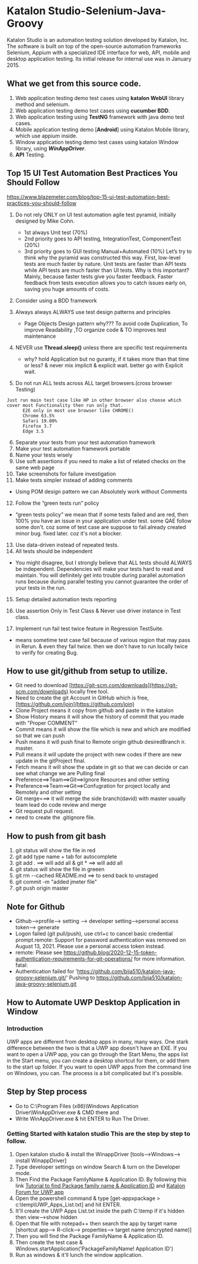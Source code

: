 # Katalon Studio-Selenium-Java-Groovy
Katalon Studio is an automation testing solution developed by Katalon, Inc.
The software is built on top of the open-source automation frameworks Selenium,
Appium with a specialized IDE interface for web, API, mobile and desktop application testing. 
Its initial release for internal use was in January 2015.

## What we get from this source code.
1. Web application testing demo test cases using **katalon WebUI** library method and selenium.
2. Web application testing demo test cases using **cucumber BDD**.
3. Web application testing using **TestNG** framework with java demo test cases.
4. Mobile application testing demo [**Android**] using Katalon Mobile library, which use appium inside.
5. Window application testing demo test cases using katalon Window library, using _**WinAppDriver**_.
6. **API** Testing.


## Top 15 UI Test Automation Best Practices You Should Follow
https://www.blazemeter.com/blog/top-15-ui-test-automation-best-practices-you-should-follow
1. Do not rely ONLY on UI test automation
agile test pyramid, initially designed by Mike Cohn.
   * 1st always Unit test (70%)
   * 2nd priority goes to API testing, IntegrationTest, ComponentTest (20%)
   * 3rd priority goes to GUI testing Manual+Automated (10%)
   Let’s try to think why the pyramid was constructed this way.
   First, low-level tests are much faster by nature.
   Unit tests are faster than API tests while API tests are much faster than UI tests.
   Why is this important? Mainly, because faster tests give you faster feedback.
   Faster feedback from tests execution allows you to catch issues early on, saving you huge amounts of costs.
 
2. Consider using a BDD framework
3. Always always ALWAYS use test design patterns and principles
   * Page Objects Design pattern
   why??? To avoid code Duplication, To improve Readability ,TO organize code & TO improves test maintenance
 
4. NEVER use **Thread.sleep()** unless there are specific test requirements
   * why? hold Application but no guranty, if it takes more than that time or less? & never mix implicit & explicit wait. better go with Explicit wait.
   
5. Do not run ALL tests across ALL target browsers.(cross browser Testing)
```
Just run main test case like HP in other browser also choose which cover most Functionality then run only that.
      E2E only in most use browser like CHROME()
      Chrome 63.5%
      Safari 19.00%
      Firefox 3.7
      Edge 3.5
```

6. Separate your tests from your test automation framework
7. Make your test automation framework portable
8. Name your tests wisely
9. Use soft assertions if you need to make a list of related checks on the same web page
10. Take screenshots for failure investigation
11. Make tests simpler instead of adding comments
   * Using POM design pattern we can Absolutely work without Comments

12. Follow the “green tests run” policy
   * “green tests policy” we mean that if some tests failed and are     red, then 100% you have an issue in your application under test.
      some QAE follow some don't. coz some of test case are suppose to fail.already created minor bug. fixed later. coz it's not a blocker.

13. Use data-driven instead of repeated tests.
14. All tests should be independent
   * You might disagree, but I strongly believe that ALL tests should ALWAYS be independent. 
      Dependencies will make your tests hard to read and maintain.
      You will definitely get into trouble during parallel automation runs because during 
      parallel testing you cannot guarantee the order of your tests in the run.
 	
15. Setup detailed automation tests reporting
16. Use assertion Only in Test Class & Never use driver instance in Test class.

17. Implement run fail test twice feature in Regression TestSuite.
   * means sometime test case fail because of various region that may  pass in Rerun. 
      & even they fail twice. then we don't have to run locally twice to verify for creating Bug.

## How to use git/github from setup to utilize.
 * Git need to download [https://git-scm.com/downloads](https://git-scm.com/downloads) locally free tool.
 * Need to create the git Account in GitHub which is free, [https://github.com/join](https://github.com/join)
 * Clone Project means it copy from github and paste in the katalon
 * Show History means it will show the history of commit that you made with "Proper COMMENT" 
 * Commit means it will show the file which is new and which are modified so that we can push  
 * Push means it will push final to Remote origin github desiredBranch ir. master.
 * Pull means it will update the project with new codes if there are new update in the gitProject final.
 * Fetch means it will show the update in git so that we can decide or can see what change we are Pulling final
 * Preference==>Team==>Git==>Ignore Resources and other setting
 * Preference==>Team==>Git==>Confugration for project locally and Remotely and other setting
 * Git merge===> it will merge the side branch(david) with master usually team lead do code review and merge 
 * Git request pull request.
 * need to create the .gitignore file.

## How to push from git bash 
1. git status will show the file in red
2. git add type name + tab for autocomplete
3. git add .  ==> will add all & git * ==> will add all
4. git status will show the file in greeen
5. git rm --cached README.md ==> to send back to unstaged
6. git commit -m "added jmeter file"
7. git push origin master
 
 ## Note for Github
 * Github-->profile--> setting --> developer setting-->personal access token--> generate
 * Logon failed (git pull/push), use ctrl+c to cancel basic credential prompt.remote: Support for password authentication was removed on August 13, 2021. Please use a personal access token instead.
* remote: Please see https://github.blog/2020-12-15-token-authentication-requirements-for-git-operations/ for more information.
fatal: 
* Authentication failed for 'https://github.com/bija510/katalon-java-groovy-selenium.git/'
Pushing to https://github.com/bija510/katalon-java-groovy-selenium.git

## How to Automate UWP Desktop Application in Window
### Introduction
UWP apps are different from desktop apps in many, many ways.
One stark difference between the two is that a UWP app doesn't have an EXE. 
If you want to open a UWP app, you can go through the Start Menu, the apps list in the Start menu,
you can create a desktop shortcut for them, or add them to the start up folder. 
If you want to open UWP apps from the command line on Windows, you can.
The process is a bit complicated but it's possible.
## Step by Step process
- Go to C:\Program Files (x86)\Windows Application Driver\WinAppDriver.exe & CMD there and 
- Write WinAppDriver.exe & hit ENTER to Run The Driver. 

### Getting Started with katalon studio This are the step by step to follow.
1.	Open katalon studio & install the WinappDriver [tools-->Windows--> install WinappDriver]
2.	Type developer settings on window Search & turn on the Developer mode.
3.	Then Find the Package FamilyName & Application ID. By following
this link [Tutorial to find Package family name & Application ID](https://www.addictivetips.com/windows-tips/open-uwp-apps-from-command-line-windows-10/#:~:text-Look%20for%20the%20app%20that,Properties%20from%20the%20context%20menu.)
and
[Katalon Forum for UWP app](https://forum.katalon.com/t/how-to-start-uwp-application-from-katalon-studio/42598)
4.	Open the powershell command & type [get-appxpackage > c:\temp\UWP_Apps_List.txt] and hit ENTER.
5.	It'll create the UWP Apps List.txt inside the path C:\temp if it's hidden then view-->show hidden
6.  Open that file with notepad++ then search the app by target name [shortcut app--> R-click--> properties--> target name (encrypted name)]
7.	Then you will find the Package FamilyName & Application ID.
8.	Then create the test case & Windows.startApplication('PackageFamilyName! Application ID')
9.	Run as windows & it'll lunch the window application.


